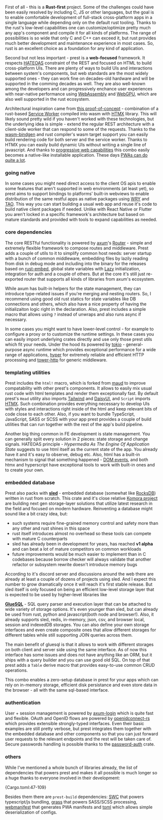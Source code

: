 First of all - this is a **Rust-first** project. Some of the challenges could have been easily resolved by including C, JS or other languages, but the goal is to enable comfortable development of full-stack cross-platform apps in a single language while depending only on the default rust tooling. Thanks to the rust's low-level capabilities one can customize/optimize pretty much any app's component and compile it for all kinds of platforms. The range of possibilities is so wide that only C and C++ can exceed it, but rust provides much better development and maintenance experience in most cases. So, rust is an excellent choice as a foundation for any kind of application.

Second but not less important - prest is a **web-focused** framework. It respects [HATEOAS](https://htmx.org/essays/hateoas/) constraint of the REST and focused on HTML to build cross-platform UIs. There are plenty of ways to build UIs and interactions between system's components, but web standards are the most widely supported ones - they can work fine on decades-old hardware and will be supported in the comming decades as well. They are also well-known among the developers and can progressively enchance user experiences with near-native performance using [WebAssembly](https://webassembly.org/) and [WebGPU](https://developer.chrome.com/blog/webgpu-io2023/), which are also well supported in the rust ecosystem.

Architectural inspiration came from [this proof-of-concept](https://github.com/richardanaya/wasm-service) - combination of a rust-based [Service Worker](https://developer.mozilla.org/en-US/docs/Web/API/Service_Worker_API) compiled into wasm with [HTMX](https://htmx.org/) library. This will likely sound pretty wild if you haven't worked with these technologies, but the underlying idea is simple - extend the regular REST architecture with a client-side worker that can respond to some of the requests. Thanks to the [wasm-bindgen](https://github.com/rustwasm/wasm-bindgen) and rust compiler's wasm target support you can easily build rendering code for both server and the service worker. Thanks to HTMX you can easily build dynamic UIs without writing a single line of javascript. And thanks to [progressive web capabilities](https://web.dev/what-are-pwas/) this combo easily becomes a native-like installable application. These days [PWAs can do quite a lot](https://whatpwacando.today/).

### going native

In some cases you might need direct access to the client OS apis to enable some features that aren't supported in web environments (at least yet), so prest aims to support bindings to platforms' built-in webviews to enable distribution of the same restful apps as native packages using [WRY](https://github.com/tauri-apps/wry) and [TAO](https://github.com/tauri-apps/tao). This way you can start building a usual web app and reuse it's code to build native client packages if needed. Unlike with React Native or Flutter you aren't locked in a specific framework's architecture but based on mature standards and provided with tools to expand capabilities as needed.

### core dependencies

The core RESTful functionality is powered by [axum](https://github.com/tokio-rs/axum)'s [Router](https://docs.rs/axum/latest/axum/struct.Router.html) - simple and extremely flexible framework to compose routes and middleware. Prest adds a couple of utils to it to simplify common host needs: server startup with a bunch of common middleware, embedding files by lazily reading from disk in debug mode and including into the binary for the releases based on [rust-embed](https://github.com/pyrossh/rust-embed), global state variables with [Lazy](https://docs.rs/once_cell/latest/once_cell/sync/struct.Lazy.html) initialization, integration for auth and a couple of others. But at the core it's still just re-exported router that supports all kinds of libraries from axum's ecosystem.

While axum has built-in helpers for the state management, they can introduce type-related issues if you're merging and nesting routers. So, I recommend using good old rust statics for state variables like DB connections and others, which also have a nice property of having the initializaiton logic right in the declaration. Also, prest includes a simple macro that allows using `?` instead of unwraps and also runs async if necessary.

In some cases you might want to have lower-level control - for example to configure a proxy or to customize the runtime settings. In these cases you can easily import underlying crates directly and use only those prest utils which fit your needs. Under the hood its powered by [tokio](https://docs.rs/tokio/latest/tokio/) - general-purpose async runtime which provides exceptional performance for a wide range of applications, [hyper](https://hyper.rs/) for extremely reliable and efficient HTTP processing and [tower-http](https://github.com/tower-rs/tower-http) for generic middleware. 

### templating utilities

Prest includes the `html!` macro, which is forked from [maud](https://github.com/lambda-fairy/maud) to improve compatability with other prest's components. It allows to easily mix usual rust code with html templates and render them exceptionally fast.  By default prest's `Head` utility also imports [Tailwind](https://tailwindcss.com/) and [DaisyUI](https://daisyui.com/), and `Script` imports [HTMX](https://htmx.org/). Such combination provides everything necessary to develop UIs with styles and interactions right inside of the html and keep relevant bits of code close to each other. Also, if you want to bundle TypeScript, JavaScript, SASS or SCSS with your app prest provides a couple of build utilities that can run together with the rest of the app's build pipeline.

Another big thing common in FE development is state management. You can generally split every solution in 2 pieces: state storage and change signals. HATEOAS principle - *Hypermedia As The Engine Of Application State* suggests to use html itself as the current state of the app. You already have it and it's easy to observe, debug etc. Also, html has a built-in mechanism to signal that something happened - [DOM events](https://en.wikipedia.org/wiki/DOM_event), and both htmx and hyperscript have exceptional tools to work with built-in ones and to create your own.

### embedded database 

Prest also packs with **[sled](http://sled.rs/)** - embedded database (somewhat like [RocksDB](https://rocksdb.org/)) written in rust from scratch. This crate and it's close relative 
[Komora project](https://github.com/komora-io) are building next gen storage-layer solutions that utilize latest research in the field and focused on modern hardware. Reinventing a database might sound like a bit crazy idea, but: 

* such systems require fine-grained memory control and safety more than any other and rust shines in this space
* rust itself introduces almost no overhead so these tools can compete with mature C counterparts
* sled has already been in development for years, has reached **v1 alpha** and can beat a lot of mature competitors on common workloads
* future improvements would be much easier to implement than in C codebases because borrow checker will always validate that another refactor or subsystem rewrite doesn't introduce memory bugs

According to it's discord server and discussions around the web there are already at least a couple of dozens of projects using sled. And I expect this number to grow dramatically once it will reach it's first stable release. But sled itself is only focused on being an efficient low-level storage layer that is expected to be used by higher-level libraries like 

**[GlueSQL](https://gluesql.org/docs/)** - SQL query parser and execution layer that can be attached to wide variety of storage options. It's even younger than sled, but can already be used from rust, python and javascript(both node and browser!). Also, it already supports sled, redis, in-memory, json, csv, and browser local, session and indexedDB storages. You can also define your own storage interfaces and even create composite ones that allow different storages for different tables while still supporting JOIN queries across them.

The main benefit of gluesql is that it allows to work with different storages on both client and server side using the same interface. As of now this interface has some issues and does not have anything like an ORM, but it ships with a query builder and you can use good old SQL. On top of that prest adds a `Table` derive macro that provides easy-to-use common CRUD operations.

This combo enables a zero-setup database in prest for your apps which can rely on in-memory storage, efficient disk persistance and even store data in the browser - all with the same sql-based interface.

### authentication

User + session management is powered by [axum-login](https://github.com/maxcountryman/axum-login) which is quite fast and flexible. OAuth and OpenID flows are powered by [openidconnect-rs](https://github.com/ramosbugs/openidconnect-rs) which provides extensible strongly-typed interfaces. Even their basic examples are still pretty verbose, but prest integrates them together with the embedded database and other components so that you can just forward user requests to the relevant endpoints and the rest will be taken care of. Secure passwords handling is possible thanks to the [password-auth](https://docs.rs/password-auth/latest/password_auth/) crate.

### others

While I've mentioned a whole bunch of libraries already, the list of dependencies that powers prest and makes it all possible is much longer so a huge thanks to everyone involved in their development:

{Cargo.toml:47-109}

Besides them there are `prest-build` dependencies: [SWC](https://swc.rs/) that powers typescript/js bundling, [grass](https://github.com/connorskees/grass) that powers SASS/SCSS processing, [webmanifest](https://github.com/mild-times/webmanifest) that generates PWA manifests and [toml](https://github.com/toml-rs/toml) which allows simple deserialization of configs.